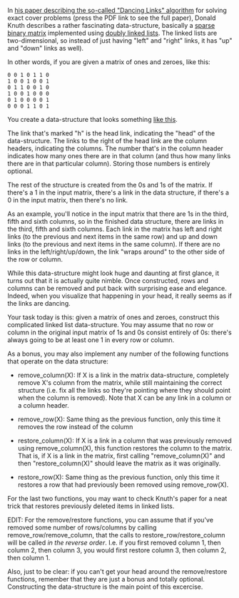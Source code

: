 In [his paper describing the so-called "Dancing Links" algorithm](http://arxiv.org/abs/cs/0011047) for solving exact cover problems (press the PDF link to see the full paper), Donald Knuth describes a rather fascinating data-structure, basically a [sparse binary matrix](http://en.wikipedia.org/wiki/Sparse_matrix) implemented using [doubly linked lists](http://en.wikipedia.org/wiki/Linked_list#Singly.2C_doubly.2C_and_multiply_linked_lists). The linked lists are two-dimensional, so instead of just having "left" and "right" links, it has "up" and "down" links as well). 

In other words, if you are given a matrix of ones and zeroes, like this:
    
    0 0 1 0 1 1 0
    1 0 0 1 0 0 1
    0 1 1 0 0 1 0
    1 0 0 1 0 0 0
    0 1 0 0 0 0 1
    0 0 0 1 1 0 1
    
You create a data-structure that looks something [like this](http://i.imgur.com/RXAvI.png). 

The link that's marked "h" is the head link, indicating the "head" of the data-structure. The links to the right of the head link are the column headers, indicating the columns. The number that's in the column header indicates how many ones there are in that column (and thus how many links there are in that particular column). Storing those numbers is entirely optional.

The rest of the structure is created from the 0s and 1s of the matrix. If there's a 1 in the input matrix, there's a link in the data structure, if there's a 0 in the input matrix, then there's no link. 

As an example, you'll notice in the input matrix that there are 1s in the third, fifth and sixth columns, so in the finished data structure, there are links in the third, fifth and sixth columns. Each link in the matrix has left and right links (to the previous and next items in the same row) and up and down links (to the previous and next items in the same column). If there are no links in the left/right/up/down, the link "wraps around" to the other side of the row or column.

While this data-structure might look huge and daunting at first glance, it turns out that it is actually quite nimble. Once constructed, rows and columns can be removed and put back with surprising ease and elegance. Indeed, when you visualize that happening in your head, it really seems as if the links are dancing.

Your task today is this: given a matrix of ones and zeroes, construct this complicated linked list data-structure. You may assume that no row or column in the original input matrix of 1s and 0s consist entirely of 0s: there's always going to be at least one 1 in every row or column.

As a bonus, you may also implement any number of the following functions that operate on the data structure:

* remove_column(X): If X is a link in the matrix data-structure, completely remove X's column from the matrix, while still maintaining the correct structure (i.e. fix all the links so they're pointing where they should point when the column is removed). Note that X can be any link in a column or a column header.

* remove_row(X): Same thing as the previous function, only this time it removes the row instead of the column

* restore_column(X): If X is a link in a column that was previously removed using remove_column(X), this function restores the column to the matrix. That is, if X is a link in the matrix, first calling "remove_column(X)" and then "restore_column(X)" should leave the matrix as it was originally.

* restore_row(X): Same thing as the previous function, only this time it restores a row that had previously been removed using remove_row(X).

For the last two functions, you may want to check Knuth's paper for a neat trick that restores previously deleted items in linked lists. 

EDIT: For the remove/restore functions, you can assume that if you've removed some number of rows/columns by calling remove_row/remove_column, that the calls to restore_row/restore_column will be called *in the reverse order*. I.e. if you first removed column 1, then column 2, then column 3, you would first restore column 3, then column 2, then column 1.

Also, just to be clear: if you can't get your head around the remove/restore functions, remember that they are just a bonus and totally optional. Constructing the data-structure is the main point of this excercise. 